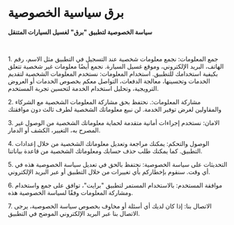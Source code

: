 #  برق سياسية الخصوصية 
<p style=\"text-align: right;\"><strong>سياسة الخصوصية لتطبيق "برق" لغسيل السيارات المتنقل</strong></p>
<p style=\"text-align: right;\">&nbsp;</p>
<p>1. جمع المعلومات: نجمع معلومات شخصية عند التسجيل في التطبيق مثل الاسم، رقم الهاتف، البريد الإلكتروني، وموقع غسيل السيارة. نجمع أيضًا معلومات غير شخصية تتعلق بكيفية استخدامك للتطبيق. استخدام المعلومات: نستخدم المعلومات الشخصية لتقديم الخدمات وتحسينها، معالجة الدفعات، التواصل معكم بخصوص الخدمات أو العروض الترويجية، وتحليل استخدام الخدمة لتحسين تجربة المستخدم.</p>
<p>2. مشاركة المعلومات:. نحتفظ بحق مشاركة المعلومات الشخصية مع الشركاء والمقاولين لغرض توفير الخدمة. لن نبيع معلوماتك الشخصية لطرف ثالث دون موافقتك</p>
<p>3. الامان: نستخدم إجراءات أمانية متقدمة لحماية معلوماتك الشخصية من الوصول غير المصرح به، التغيير، الكشف أو الدمار.</p>
<p>4. الوصول والتحكم: يمكنك مراجعة وتعديل معلوماتك الشخصية من خلال إعدادات التطبيق. كما يمكنك طلب حذف حسابك ومعلوماتك الشخصية من قاعدة بياناتنا.</p>
<p>5. التحديثات على سياسة الخصوصية: نحتفظ بالحق في تعديل سياسة الخصوصية هذه في أي وقت. سنقوم بإخطاركم بأي تغييرات من خلال التطبيق أو عبر البريد الإلكتروني.</p>
<p>6. موافقة المستخدم: بالاستخدام المستمر لتطبيق "برايت"، توافق على جمع واستخدام ومشاركة المعلومات وفقًا لسياسة الخصوصية هذه.</p>
<p>7. الاتصال بنا: إذا كان لديك أي أسئلة أو مخاوف بخصوص سياسة الخصوصية، يرجى الاتصال بنا عبر البريد الإلكتروني الموضح في التطبيق.</p>

